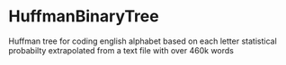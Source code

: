 # HuffmanBinaryTree
 Huffman tree for coding english alphabet based on each letter statistical probabilty extrapolated from a text file with over 460k words
